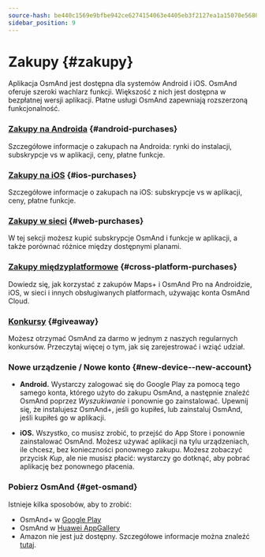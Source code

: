 ```yaml
---
source-hash: be440c1569e9bfbe942ce6274154063e4405eb3f2127ea1a15070e5680537c7c
sidebar_position: 9
---
```


# Zakupy {#zakupy}

Aplikacja OsmAnd jest dostępna dla systemów Android i iOS. OsmAnd oferuje szeroki wachlarz funkcji. Większość z nich jest dostępna w bezpłatnej wersji aplikacji. Płatne usługi OsmAnd zapewniają rozszerzoną funkcjonalność.

### [Zakupy na Androida](./android.md) {#android-purchases}

Szczegółowe informacje o zakupach na Androida: rynki do instalacji, subskrypcje vs w aplikacji, ceny, płatne funkcje.

### [Zakupy na iOS](./ios.md) {#ios-purchases}

Szczegółowe informacje o zakupach na iOS: subskrypcje vs w aplikacji, ceny, płatne funkcje.

### [Zakupy w sieci](./web.md) {#web-purchases}

W tej sekcji możesz kupić subskrypcje OsmAnd i funkcje w aplikacji,
a także porównać różnice między dostępnymi planami.

### [Zakupy międzyplatformowe](./cross.md) {#cross-platform-purchases}

Dowiedz się, jak korzystać z zakupów Maps+ i OsmAnd Pro na Androidzie, iOS, w sieci i innych obsługiwanych platformach, używając konta OsmAnd Cloud.

### [Konkursy](./giveaway.md) {#giveaway}

Możesz otrzymać OsmAnd za darmo w jednym z naszych regularnych konkursów. Przeczytaj więcej o tym, jak się zarejestrować i wziąć udział.

### Nowe urządzenie / Nowe konto {#new-device--new-account}

- **Android.** Wystarczy zalogować się do Google Play za pomocą tego samego konta, którego użyto do zakupu OsmAnd, a następnie znaleźć OsmAnd poprzez *Wyszukiwanie* i ponownie go zainstalować. Upewnij się, że instalujesz OsmAnd+, jeśli go kupiłeś, lub zainstaluj OsmAnd, jeśli kupiłeś go w aplikacji.

- **iOS.** Wszystko, co musisz zrobić, to przejść do App Store i ponownie zainstalować OsmAnd. Możesz używać aplikacji na tylu urządzeniach, ile chcesz, bez konieczności ponownego zakupu. Możesz zobaczyć przycisk *Kup*, ale nie musisz płacić: wystarczy go dotknąć, aby pobrać aplikację bez ponownego płacenia.

### Pobierz OsmAnd {#get-osmand}

Istnieje kilka sposobów, aby to zrobić:

- OsmAnd+ w [Google Play](https://play.google.com/store/apps/dev?id=8483587772816822023)
- OsmAnd w [Huawei AppGallery](https://appgallery.huawei.com/#/app/C101486545)
- Amazon nie jest już dostępny. Szczegółowe informacje można znaleźć [tutaj](https://osmand.net/docs/user/troubleshooting/purchases_payments#amazon-store-is-closing--what-to-do).